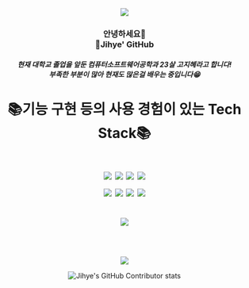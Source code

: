 <div align="center";>
  <img src="https://capsule-render.vercel.app/api?type=waving&color=auto&height=200&section=header&text=Jihye&fontSize=90" />
</div>

<div align="center";>
<h3>
안녕하세요👋  <br>
🌱Jihye' GitHub <br>
 </h3> 
 
<h5>
현재 대학교 졸업을 앞둔 컴퓨터소프트웨어공학과 23살 고지혜라고 합니다! <br>
부족한 부분이 많아 현재도 많은걸 배우는 중입니다😁<br>
</h5>
</div>

<div align="center";>
<h1> 📚기능 구현 등의 사용 경험이 있는 Tech Stack📚<h1>

<img src="https://img.shields.io/badge/html5-E34F26?style=flat&logo=html5&logoColor=white"/>
<img src="https://img.shields.io/badge/css3-1572B6?style=flat&logo=css3&logoColor=white"/>
<img src="https://img.shields.io/badge/JavaScript-F7DF1E?style=flat&logo=JavaScript&logoColor=white"/>
<img src="https://img.shields.io/badge/MySQL-4479A1?style=flat&logo=MySQL&logoColor=white"/>

  <br>

<img src="https://img.shields.io/badge/GitHub-181717?style=flat&logo=GitHub&logoColor=white"/>
<img src="https://img.shields.io/badge/Eclipse IDE-2C2255?style=flat&logo=Eclipse IDE&logoColor=white"/>
<img src="https://img.shields.io/badge/Apache Tomcat-F8DC75?style=flat&logo=Apache Tomcat&logoColor=white"/>
  <img src="https://img.shields.io/badge/Visual Studio-#C2D91?style=flat&logo=Visual Studio&logoColor=white"/>
</div>
  
  <br>
  
<div align="center";>
<img src="https://github-readme-stats.vercel.app/api?username=ycs-202007072&show_icons=true&theme=dracula">
</div>
  
<br><br>
<div align="center">	
  <img src="https://github-readme-stats.vercel.app/api/top-langs/?username=ycs-202007072&layout=compact">
  
![Jihye's GitHub Contributor stats](https://github-contributor-stats.vercel.app/api?username=ycs-202007072)
</div>

